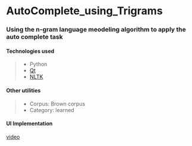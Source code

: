 # AutoComplete_using_Trigrams

### Using the n-gram language meodeling algorithm to apply the auto complete task

#### Technologies used
> - Python
> - [Qt](https://www.qt.io/)
> - [NLTK](https://www.nltk.org/)

#### Other utilities
> - Corpus: Brown corpus
> - Category: learned


#### UI Implementation
[video](https://user-images.githubusercontent.com/63652516/165855965-0fbce536-b0d5-417c-b27c-ce911932cbae.mp4)




